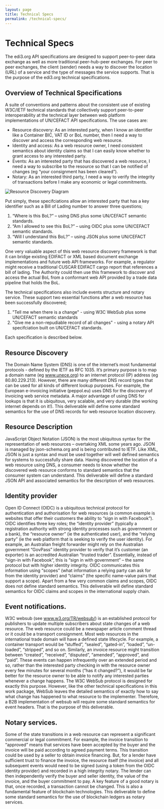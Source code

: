 ```yaml
---
layout: page
title: Technical Specs
permalink: /technical-specs/
---
```

# Technical Specs

The edi3.org API specifications are designed to support peer-to-peer data exchange as well as more traditional peer-hub-peer exchanges. For peer to peer exchanges, the client (sender) needs a way to discover the location (URL) of a service and the type of messages the service supports. That is the purpose of the edi3.org technical specifications.

## Overview of Technical Specifications

A suite of conventions and patterns about the consistent use of existing W3C/IETF technical standards that collectively support peer-to-peer interoperability at the technical layer between web platform implementations of UN/CEFACT API specifications.  The use cases are:

* Resource discovery: As an interested party, when I know an identifier like a Container BIC, VAT ID or BoL number, then I need a way to discover and access the corresponding web resource. 
* Identity and access: As a web resource owner, I need consistent semantics about identity claims so that I can easily know whether to grant access to any interested party.
* Events: As an interested party that has discovered a web resource, I need a way to subscribe to the resource so that I can be notified of changes (eg “your consignment has been cleared”). 
* Notary: As an interested third party, I need a way to verify the integrity of transactions before I make any economic or legal commitments. 

![Resource Discovery Diagram](../images/edi3-rdf.png)

Put simply, these specifciations allow an interested party that has a key identifier such as a Bill of Lading number to answer three questions;

1.	“Where is this BoL?” – using DNS plus some UN/CEFACT semantic standards.
2.	“Am I allowed to see this BoL?” – using OIDC plus some UN/CEFACT semantic standards.
3.	“Will I understand this BoL?” – using JSON plus some UN/CEFACT semantic standards.

One very valuable aspect of this web resource discovery framework is that it can bridge existing EDIFACT or XML based document exchange implementations and future web API frameworks.  For example, a regulator might receive a traditional CUSCAR EDIFACT cargo report that references a bill of lading.  The Authority could then use this framework to discover and access the actual BoL from a conformant web API provided by a trade data pipeline that holds the BoL.

The technical specifications also include events structure and notary service. These support two essential functions after a web resource has been successfully discovered;

1. "Tell me when there is a change" - using W3C WebSub plus some UN/CEFACT semantic standards
2. "Give me a non-repudiable record of all changes" - using a notary API specifciation built on UN/CEFACT standards.

Each specification is described below.

## Resource Discovery

The Domain Name System (DNS) is one of the internet’s most fundamental protocols - defined by the IETF as RFC 1035.  It’s primary purpose is to map a domain name (eg www.unece.org) to an internet protocol (IP) address (eg  80.80.229.213). However, there are many different DNS record types that can be used for all kinds of different lookup purposes. For example, the European e-invoicing initiative (peppol.eu) uses DNS for the discovery of invoicing web service metadata.  A major advantage of using DNS for lookups is that it is ubiquitous, very scalable, and very durable (the working internet depends on it!). This deliverable will define some standard semantics for the use of DNS records for web resource location discovery.

## Resource Description

JavaScript Object Notation (JSON) is the most ubiquitous syntax for the representation of web resources – overtaking XML some years ago.  JSON is managed by json-schema.org and is being contributed to IETF. Like XML, JSON is just a syntax and must be used together will well defined semantics for systems to successfully share data. Having discovered the location of a web resource using DNS, a consumer needs to know whether the discovered web resource conforms to standard semantics that the consumer system can understand. This deliverable will define a standard JSON API and associated semantics for the description of web resources.  

## Identity provider

Open ID Connect (OIDC) is a ubiquitous technical protocol for authentication and authorisation for web resources (a common example is websites that offer their customers the ability to “sign in with Facebook”).  OIDC identifies three key roles; the “identity provider” (typically a registration authority with strong identity processes such as government or a bank), the “resource owner” (ie the authenticated user), and the “relying party” (ie the web platform that is seeking to verify the user identity). For example, an Australian freight forwarder might rely on the Australian government “GovPass” identity provider to verify that it’s customer (an exporter) is an accredited Australian “trusted trader”.  Essentially, instead of “sign-in with Facebook”, this is “sign in with government” – the same protocol but with higher identity integrity. OIDC communicates this information using “scopes” (what information a relying party can ask for from the identity provider) and “claims” (the specific name-value pairs that support a scope).  Apart from a few very common claims and scopes, OIDC does not define standard semantics. This deliverable will define standard semantics for OIDC claims and scopes in the international supply chain.

## Event notifications.  

W3C websub (see www.w3.org/TR/websub/) is an established protocol for publishers to update multiple subscribers about state changes of a web resource. The web resource could be a newspaper article comment thread or it could be a transport consignment. Most web resources in the international trade domain will have a defined state lifecycle.  For example, a container transport would be “stuffed”, “sealed”, “gated-in”, “loaded”, “un-loaded”, “stripped”, and so on. Similarly, an invoice resource might transition between “created”, “received”, “disputed”, “amended”, “approved”, and “paid”.  These events can happen infrequently over an extended period and so, rather than the interested party checking in with the resource owner every few minutes for several months (“has it changed?”), it would be far better for the resource owner to be able to notify any interested parties whenever a change happens.  The W3C WebSub protocol is designed for exactly this purpose. However, like the other technical specifications in this work package, WebSub leaves the detailed semantics of exactly how to say what change has happened to what resource to the implementer. Therefore, a B2B implementation of websub will require some standard semantics for event headers.  That is the purpose of this deliverable.

## Notary services.  

Some of the state transitions in a web resource can represent a significant commercial or legal commitment.  For example, the invoice transition to “approved” means that services have been accepted by the buyer and the invoice will be paid according to agreed payment terms.  This transition could be used by a seller to obtain invoice financing. But, for a lender have sufficient trust to finance the invoice, the resource itself (the invoice) and all subsequent events would need to be signed (using a token from the OIDC identity provider) and recorded in a high integrity notary. The lender can then independently verify the buyer and seller identity, the value of the invoice, and the buyer commitment to pay. A key feature of a good notary is that, once recorded, a transaction cannot be changed. This is also a fundamental feature of blockchain technologies. This deliverable to define some standard semantics for the use of blockchain ledgers as notary services.


